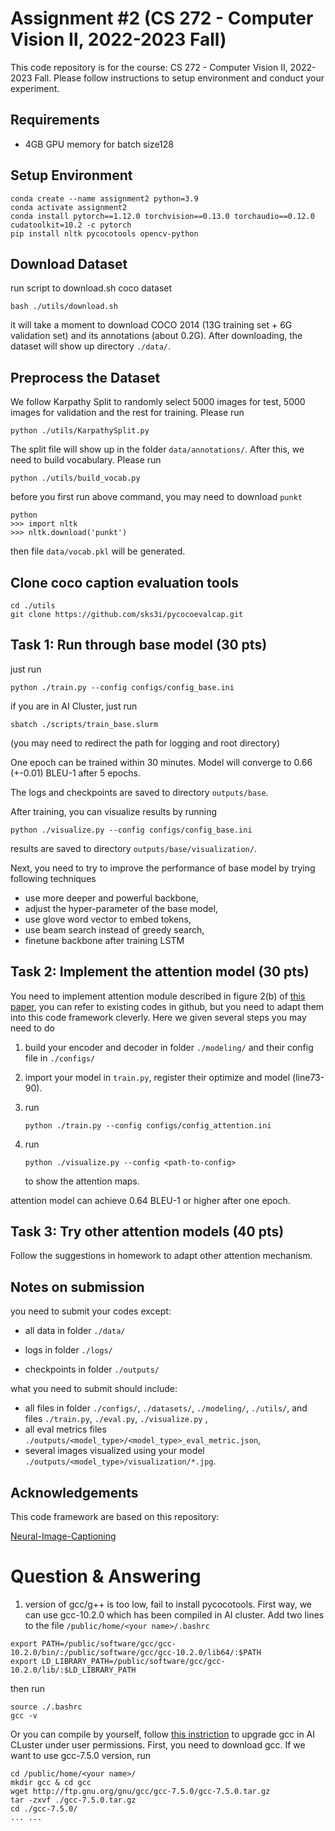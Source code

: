 # Assignment #2 (CS 272 - Computer Vision Ⅱ, 2022-2023 Fall)

This code repository is for the course: CS 272 - Computer Vision Ⅱ, 2022-2023 Fall. Please follow instructions to setup environment and conduct your experiment.

## Requirements

* 4GB GPU memory for batch size128

## Setup Environment

```
conda create --name assignment2 python=3.9
conda activate assignment2
conda install pytorch==1.12.0 torchvision==0.13.0 torchaudio==0.12.0 cudatoolkit=10.2 -c pytorch
pip install nltk pycocotools opencv-python
```

## Download Dataset

run script to download.sh coco dataset

```
bash ./utils/download.sh
```

it will take a moment to download COCO 2014 (13G training set + 6G validation set) and its annotations (about 0.2G). After downloading, the dataset will show up directory ```./data/```.

## Preprocess the Dataset

We follow Karpathy Split to randomly select 5000 images for test, 5000 images for validation and the rest for training. Please run

```
python ./utils/KarpathySplit.py
```

The split file will show up in the folder ```data/annotations/```. After this, we need to build vocabulary. Please run

```
python ./utils/build_vocab.py
```

before you first run above command, you may need to download ```punkt```

```
python
>>> import nltk
>>> nltk.download('punkt')
```

then file ```data/vocab.pkl``` will be generated.

## Clone coco caption evaluation tools

```
cd ./utils
git clone https://github.com/sks3i/pycocoevalcap.git
```

## Task 1: Run through base model (30 pts)

just run

```
python ./train.py --config configs/config_base.ini
```

if you are in AI Cluster, just run

```
sbatch ./scripts/train_base.slurm
```

(you may need to redirect the path for logging and root directory)

One epoch can be trained within 30 minutes.  Model will converge to 0.66 (+-0.01) BLEU-1 after 5 epochs.

The logs and checkpoints are saved to directory ```outputs/base```.

After training, you can visualize results by running

```
python ./visualize.py --config configs/config_base.ini
```

results are saved to directory ```outputs/base/visualization/```.

Next, you need to try to improve the performance of base model by trying following techniques

* use more deeper and powerful backbone,
* adjust the hyper-parameter of the base model,
* use glove word vector to embed tokens,
* use beam search instead of greedy search,
* finetune backbone after training LSTM

## Task 2: Implement the attention model (30 pts)

You need to implement attention module described in figure 2(b) of [this paper](https://arxiv.org/abs/1612.01887), you can refer to existing codes in github, but you need to adapt them into this code framework cleverly. Here we given several steps you may need to do

1. build your encoder and decoder in folder ```./modeling/``` and their config file in ```./configs/```

2. import your model in ```train.py```, register their optimize and model (line73-90).

3. run

   ```
   python ./train.py --config configs/config_attention.ini
   ```

4. run

   ```
   python ./visualize.py --config <path-to-config>
   ```

   to show the attention maps.

attention model can achieve 0.64 BLEU-1 or higher after one epoch.

## Task 3: Try other attention models (40 pts)

Follow the suggestions in homework to adapt other attention mechanism.

## Notes on submission

you need to submit your codes except:

* all data in folder ```./data/```

* logs in folder ```./logs/```

* checkpoints in folder ```./outputs/```

  

what you need to submit should include:

* all files in folder ```./configs/```, ```./datasets/```, ```./modeling/```, ```./utils/```,  and files ```./train.py```, ```./eval.py```, ```./visualize.py``` ,
* all eval metrics files ```./outputs/<model_type>/<model_type>_eval_metric.json```,
* several images visualized using your model ```./outputs/<model_type>/visualization/*.jpg```.

## Acknowledgements

This code framework are based on this repository:

[Neural-Image-Captioning](https://github.com/SathwikTejaswi/Neural-Image-Captioning) 

# Question & Answering

1. version of gcc/g++ is too low, fail to install pycocotools.
First way, we can use gcc-10.2.0 which has been compiled in AI cluster.
Add two lines to the file ```/public/home/<your name>/.bashrc```
```
export PATH=/public/software/gcc/gcc-10.2.0/bin/:/public/software/gcc/gcc-10.2.0/lib64/:$PATH
export LD_LIBRARY_PATH=/public/software/gcc/gcc-10.2.0/lib/:$LD_LIBRARY_PATH
```
then run
```
source ./.bashrc
gcc -v
```

Or you can compile by yourself, follow [this instriction](https://blog.csdn.net/qq_36303832/article/details/119118519) to upgrade gcc in AI CLuster under user permissions.
First, you need to download gcc. If we want to use gcc-7.5.0 version, run
```
cd /public/home/<your name>/
mkdir gcc & cd gcc
wget http://ftp.gnu.org/gnu/gcc/gcc-7.5.0/gcc-7.5.0.tar.gz
tar -zxvf ./gcc-7.5.0.tar.gz
cd ./gcc-7.5.0/
... ...
```
